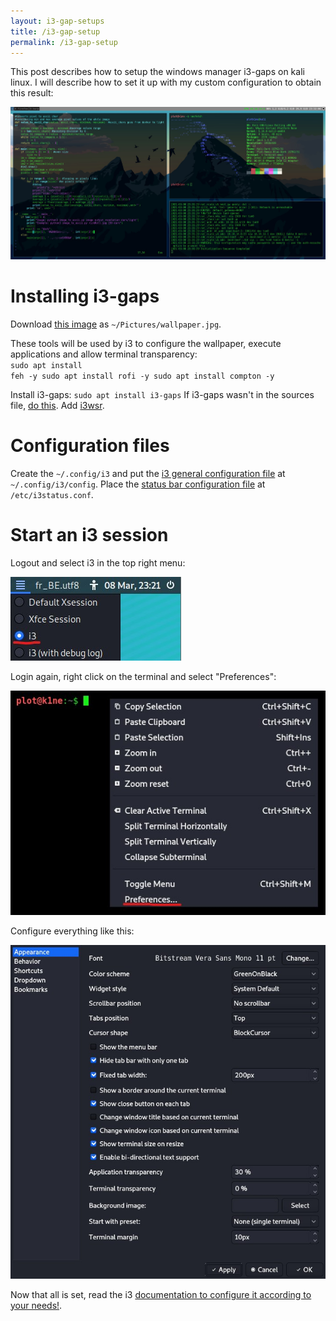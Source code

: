 ```yaml
---
layout: i3-gap-setups
title: /i3-gap-setup
permalink: /i3-gap-setup
---
```


This post describes how to setup the windows manager i3-gaps on kali linux. I will describe how to set it up with my custom configuration to obtain this result:

<img src="/i3-gap-setup/result.jpg" alt="configuration result" width="1200" height="auto">

<h1>Installing i3-gaps</h1>

Download <a href="https://raw.githubusercontent.com/Plotkine/kali-config/main/wallpaper.jpg" target="_blank" rel="noopener noreferrer">this image</a> as <code>~/Pictures/wallpaper.jpg</code>.

These tools will be used by i3 to configure the wallpaper, execute applications and allow terminal transparency:
<br><code>sudo apt install feh -y
sudo apt install rofi -y
sudo apt install compton -y</code>

Install i3-gaps:
<code>sudo apt install i3-gaps</code>
If i3-gaps wasn't in the sources file, <a href="https://launchpad.net/~kgilmer/+archive/ubuntu/speed-ricer" target="_blank" rel="noopener noreferrer">do this</a>. Add <a href="https://github.com/roosta/i3wsr" target="_blank" rel="noopener noreferrer">i3wsr</a>.

<h1>Configuration files</h1>

Create the <code>~/.config/i3</code> and put the <a href="https://github.com/Plotkine/kali-config/blob/main/i3_config" target="_blank" rel="noopener noreferrer">i3 general configuration file</a> at <code>~/.config/i3/config</code>. Place the <a href="https://github.com/Plotkine/kali-config/blob/main/i3_i3status.conf" target="_blank" rel="noopener noreferrer">status bar configuration file</a> at <code>/etc/i3status.conf</code>.

<h1>Start an i3 session</h1>

Logout and select i3 in the top right menu:

<img src="/i3-gap-setup/select_i3.jpg" alt="select i3">

Login again, right click on the terminal and select "Preferences":

<img src="/i3-gap-setup/preferences.jpg" alt="select preferences">

Configure everything like this:

<img src="/i3-gap-setup/settings.jpg" alt="configure preferences"></p>

<p>Now that all is set, read the i3 <a href="https://i3wm.org/docs/userguide.html" target="_blank" rel="noopener noreferrer">documentation to configure it according to your needs!</a>.
